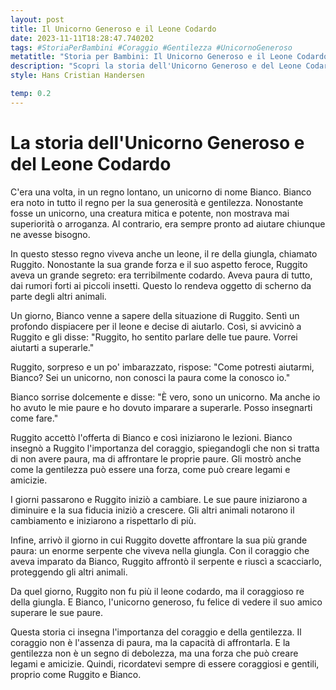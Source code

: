 ```yaml
---
layout: post
title: Il Unicorno Generoso e il Leone Codardo
date: 2023-11-11T18:28:47.740202
tags: #StoriaPerBambini #Coraggio #Gentilezza #UnicornoGeneroso
metatitle: "Storia per Bambini: Il Unicorno Generoso e il Leone Codardo | Racconto Educativo"
description: "Scopri la storia dell'Unicorno Generoso e del Leone Codardo, un racconto che insegna l'importanza del coraggio e della gentilezza. Un viaggio tra miti e realtà, dove la paura si trasforma in forza. Leggi e impara con Ruggito e Bianco."
style: Hans Cristian Handersen

temp: 0.2
---
```

# La storia dell'Unicorno Generoso e del Leone Codardo

C'era una volta, in un regno lontano, un unicorno di nome Bianco. Bianco era noto in tutto il regno per la sua generosità e gentilezza. Nonostante fosse un unicorno, una creatura mitica e potente, non mostrava mai superiorità o arroganza. Al contrario, era sempre pronto ad aiutare chiunque ne avesse bisogno.

In questo stesso regno viveva anche un leone, il re della giungla, chiamato Ruggito. Nonostante la sua grande forza e il suo aspetto feroce, Ruggito aveva un grande segreto: era terribilmente codardo. Aveva paura di tutto, dai rumori forti ai piccoli insetti. Questo lo rendeva oggetto di scherno da parte degli altri animali.

Un giorno, Bianco venne a sapere della situazione di Ruggito. Sentì un profondo dispiacere per il leone e decise di aiutarlo. Così, si avvicinò a Ruggito e gli disse: "Ruggito, ho sentito parlare delle tue paure. Vorrei aiutarti a superarle."

Ruggito, sorpreso e un po' imbarazzato, rispose: "Come potresti aiutarmi, Bianco? Sei un unicorno, non conosci la paura come la conosco io."

Bianco sorrise dolcemente e disse: "È vero, sono un unicorno. Ma anche io ho avuto le mie paure e ho dovuto imparare a superarle. Posso insegnarti come fare."

Ruggito accettò l'offerta di Bianco e così iniziarono le lezioni. Bianco insegnò a Ruggito l'importanza del coraggio, spiegandogli che non si tratta di non avere paura, ma di affrontare le proprie paure. Gli mostrò anche come la gentilezza può essere una forza, come può creare legami e amicizie.

I giorni passarono e Ruggito iniziò a cambiare. Le sue paure iniziarono a diminuire e la sua fiducia iniziò a crescere. Gli altri animali notarono il cambiamento e iniziarono a rispettarlo di più.

Infine, arrivò il giorno in cui Ruggito dovette affrontare la sua più grande paura: un enorme serpente che viveva nella giungla. Con il coraggio che aveva imparato da Bianco, Ruggito affrontò il serpente e riuscì a scacciarlo, proteggendo gli altri animali.

Da quel giorno, Ruggito non fu più il leone codardo, ma il coraggioso re della giungla. E Bianco, l'unicorno generoso, fu felice di vedere il suo amico superare le sue paure.

Questa storia ci insegna l'importanza del coraggio e della gentilezza. Il coraggio non è l'assenza di paura, ma la capacità di affrontarla. E la gentilezza non è un segno di debolezza, ma una forza che può creare legami e amicizie. Quindi, ricordatevi sempre di essere coraggiosi e gentili, proprio come Ruggito e Bianco.

        